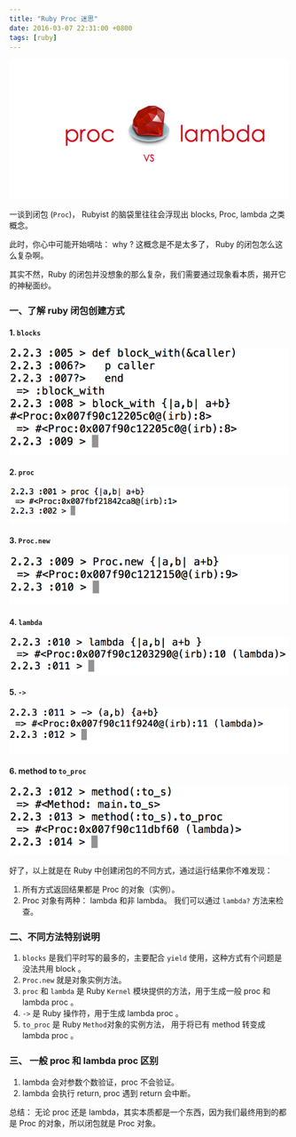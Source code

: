 ```yaml
---
title: "Ruby Proc 迷思"
date: 2016-03-07 22:31:00 +0800
tags: [ruby]
---
```

![proc_lambda.png](/images/proc/proc_lambda.png)

一谈到闭包 (`Proc`)， Rubyist 的脑袋里往往会浮现出 blocks, Proc, lambda 之类概念。

此时，你心中可能开始嘀咕： why ? 这概念是不是太多了， Ruby 的闭包怎么这么复杂啊。

其实不然，Ruby 的闭包并没想象的那么复杂，我们需要通过现象看本质，揭开它的神秘面纱。

### 一、了解 ruby 闭包创建方式

#### 1. `blocks`
![proc_1.png](/images/proc/proc_1.png)

#### 2. `proc`
![proc_6.png](/images/proc/proc_6.png)

#### 3. `Proc.new`
![proc_2.png](/images/proc/proc_2.png)

#### 4. `lambda`
![proc_3.png](/images/proc/proc_3.png)

#### 5. `->`
![proc_4.png](/images/proc/proc_4.png)

#### 6. method to `to_proc`
![proc_5.png](/images/proc/proc_5.png)

好了，以上就是在 Ruby 中创建闭包的不同方式，通过运行结果你不难发现：

1. 所有方式返回结果都是 Proc 的对象（实例）。
2. Proc 对象有两种： lambda 和非 lambda。 我们可以通过  `lambda?` 方法来检查。

### 二、不同方法特别说明

1. `blocks` 是我们平时写的最多的，主要配合 `yield` 使用，这种方式有个问题是没法共用 block 。
2. `Proc.new` 就是对象实例方法。
3. `proc` 和 `lambda` 是 Ruby `Kernel` 模块提供的方法，用于生成一般 proc 和 lambda proc 。
4. `->` 是 Ruby 操作符，用于生成 lambda proc 。
5. `to_proc` 是 Ruby `Method`对象的实例方法， 用于将已有 method 转变成 lambda proc 。

### 三、 一般 proc 和 lambda proc 区别

1. lambda 会对参数个数验证，proc 不会验证。
2. lambda 会执行 return, proc 遇到 return 会中断。

总结： 无论 proc 还是 lambda，其实本质都是一个东西，因为我们最终用到的都是 Proc 的对象，所以闭包就是 Proc 对象。
